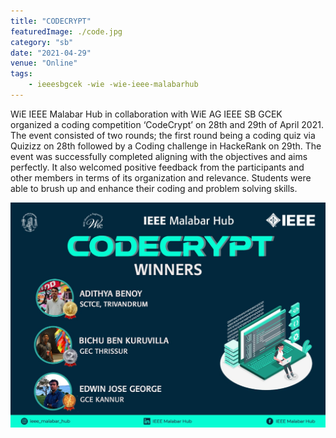 ```yaml
---
title: "CODECRYPT"
featuredImage: ./code.jpg
category: "sb"
date: "2021-04-29"
venue: "Online"
tags:
    - ieeesbgcek -wie -wie-ieee-malabarhub
---
```


WiE IEEE Malabar Hub in collaboration with WiE AG IEEE SB GCEK organized a coding competition ‘CodeCrypt’ on 28th and 29th of April 2021. The event consisted of two rounds; the first round being a coding quiz via Quizizz on 28th followed by a Coding challenge in HackeRank on 29th. The event was successfully completed aligning with the objectives and aims perfectly. It also welcomed positive feedback from the participants and other members in terms of its organization and relevance. Students were able to brush up and enhance their coding and problem solving skills. 



![Winners](./code2.jpg)




